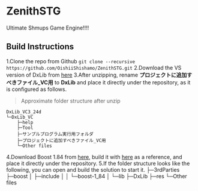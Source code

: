# ZenithSTG
Ultimate Shmups Game Engine!!!!

## Build Instructions
1.Clone the repo from Github
`git clone --recursive https://github.com/OishiiShishamo/ZenithSTG.git`
2.Download the VS version of DxLib from [here](https://dxlib.xsrv.jp/DxLib/DxLib_VC3_24d.zip)
3.After unzipping, rename **プロジェクトに追加すべきファイル_VC用** to **DxLib** and place it directly under the repository, as it is configured as follows.
> Approximate folder structure after unzip
```
DxLib_VC3_24d
└─DxLib_VC
    ├─help
    ├─Tool
    ├─サンプルプログラム実行用フォルダ
    ├─プロジェクトに追加すべきファイル_VC用
    └─Other files
```
4.Download Boost 1.84 from [here](https://www.boost.org/users/history/version_1_84_0.html), 
build it with [here](https://www.boost.org/doc/libs/1_87_0/more/getting_started/windows.html) as a reference, and place it directly under the repository.
5.If the folder structure looks like the following, you can open and build the solution to start it.
├─3rdParties
├─boost
│  ├─include
│  │  └─boost-1_84
│  └─lib
├─DxLib
├─res
└─Other files